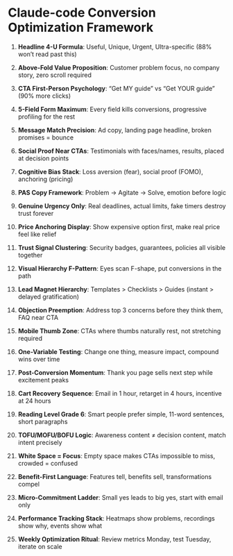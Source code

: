 # Claude-code Conversion Optimization Framework

1. **Headline 4-U Formula**: Useful, Unique, Urgent, Ultra-specific (88% won’t read past this)

2. **Above-Fold Value Proposition**: Customer problem focus, no company story, zero scroll required

3. **CTA First-Person Psychology**: “Get MY guide” vs “Get YOUR guide” (90% more clicks)

4. **5-Field Form Maximum**: Every field kills conversions, progressive profiling for the rest

5. **Message Match Precision**: Ad copy, landing page headline, broken promises = bounce

6. **Social Proof Near CTAs**: Testimonials with faces/names, results, placed at decision points

7. **Cognitive Bias Stack**: Loss aversion (fear), social proof (FOMO), anchoring (pricing)

8. **PAS Copy Framework**: Problem → Agitate → Solve, emotion before logic

9. **Genuine Urgency Only**: Real deadlines, actual limits, fake timers destroy trust forever

10. **Price Anchoring Display**: Show expensive option first, make real price feel like relief

11. **Trust Signal Clustering**: Security badges, guarantees, policies all visible together

12. **Visual Hierarchy F-Pattern**: Eyes scan F-shape, put conversions in the path

13. **Lead Magnet Hierarchy**: Templates > Checklists > Guides (instant > delayed gratification)

14. **Objection Preemption**: Address top 3 concerns before they think them, FAQ near CTA

15. **Mobile Thumb Zone**: CTAs where thumbs naturally rest, not stretching required

16. **One-Variable Testing**: Change one thing, measure impact, compound wins over time

17. **Post-Conversion Momentum**: Thank you page sells next step while excitement peaks

18. **Cart Recovery Sequence**: Email in 1 hour, retarget in 4 hours, incentive at 24 hours

19. **Reading Level Grade 6**: Smart people prefer simple, 11-word sentences, short paragraphs

20. **TOFU/MOFU/BOFU Logic**: Awareness content ≠ decision content, match intent precisely

21. **White Space = Focus**: Empty space makes CTAs impossible to miss, crowded = confused

22. **Benefit-First Language**: Features tell, benefits sell, transformations compel

23. **Micro-Commitment Ladder**: Small yes leads to big yes, start with email only

24. **Performance Tracking Stack**: Heatmaps show problems, recordings show why, events show what

25. **Weekly Optimization Ritual**: Review metrics Monday, test Tuesday, iterate on scale

